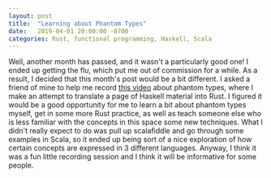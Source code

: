 ```yaml
---
layout: post
title:  "Learning about Phantom Types"
date:   2019-04-01 20:00:00 -0700
categories: Rust, functional programming, Haskell, Scala
---
```


Well, another month has passed, and it wasn't a particularly good one! I ended up getting the flu, which put me out of commission for a while. As a result, I decided that this month's post would be a bit different. I asked a friend of mine to help me record [this video](https://www.youtube.com/watch?v=D3l64E_NOK4) about phantom types, where I make an attempt to translate a page of Haskell material into Rust. I figured it would be a good opportunity for me to learn a bit about phantom types myself, get in some more Rust practice, as well as teach someone else who is less familiar with the concepts in this space some new techniques. What I didn't really expect to do was pull up scalafiddle and go through some examples in Scala, so it ended up being sort of a nice exploration of how certain concepts are expressed in 3 different languages. Anyway, I think it was a fun little recording session and I think it will be informative for some people.
